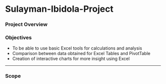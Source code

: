 # Sulayman-Ibidola-Project

### Project Overview

### Objectives

- To be able to use basic Excel tools for calculations and analysis
- Comparison between data obtained for Excel Tables and PivotTable
- Creation of interactive charts for more insight using Excel

---

### Scope
